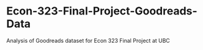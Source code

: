 # Econ-323-Final-Project-Goodreads-Data
Analysis of Goodreads dataset for Econ 323 Final Project at UBC 
